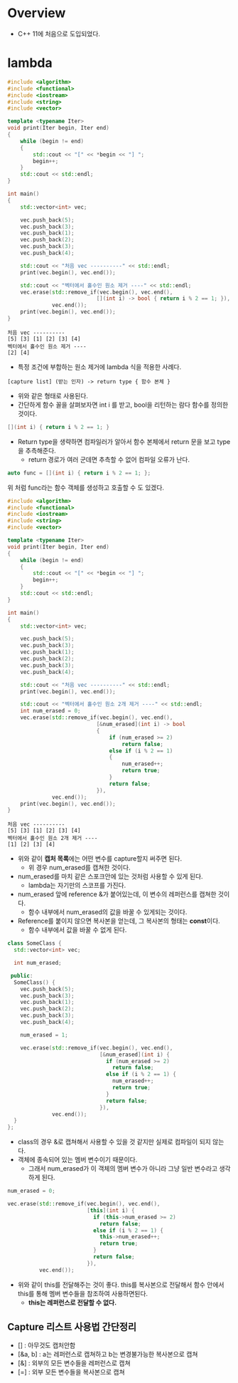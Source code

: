 # Overview
- C++ 11에 처음으로 도입되었다.

# lambda
```cpp
#include <algorithm>
#include <functional>
#include <iostream>
#include <string>
#include <vector>

template <typename Iter>
void print(Iter begin, Iter end)
{
    while (begin != end)
    {
        std::cout << "[" << *begin << "] ";
        begin++;
    }
    std::cout << std::endl;
}

int main()
{
    std::vector<int> vec;

    vec.push_back(5);
    vec.push_back(3);
    vec.push_back(1);
    vec.push_back(2);
    vec.push_back(3);
    vec.push_back(4);

    std::cout << "처음 vec ----------" << std::endl;
    print(vec.begin(), vec.end());

    std::cout << "벡터에서 홀수인 원소 제거 ----" << std::endl;
    vec.erase(std::remove_if(vec.begin(), vec.end(),
                            [](int i) -> bool { return i % 2 == 1; }),
              vec.end());
    print(vec.begin(), vec.end());
}
```

```
처음 vec ----------
[5] [3] [1] [2] [3] [4] 
벡터에서 홀수인 원소 제거 ----
[2] [4] 
```
- 특정 조건에 부합하는 원소 제거에 lambda 식을 적용한 사례다.

```
[capture list] (받는 인자) -> return type { 함수 본체 }
```
- 위와 같은 형태로 사용된다.
- 간단하게 함수 꼴을 살펴보자면 int i 를 받고, bool을 리턴하는 람다 함수를 정의한 것이다.

```cpp
[](int i) { return i % 2 == 1; }
```
- Return type을 생략하면 컴파일러가 알아서 함수 본체에서 return 문을 보고 type을 추측해준다.
  - return 경로가 여러 군데면 추측할 수 없어 컴파일 오류가 난다.

```cpp
auto func = [](int i) { return i % 2 == 1; };
```
위 처럼 func라는 함수 객체를 생성하고 호출할 수 도 있겠다.

```cpp
#include <algorithm>
#include <functional>
#include <iostream>
#include <string>
#include <vector>

template <typename Iter>
void print(Iter begin, Iter end)
{
    while (begin != end)
    {
        std::cout << "[" << *begin << "] ";
        begin++;
    }
    std::cout << std::endl;
}

int main()
{
    std::vector<int> vec;

    vec.push_back(5);
    vec.push_back(3);
    vec.push_back(1);
    vec.push_back(2);
    vec.push_back(3);
    vec.push_back(4);

    std::cout << "처음 vec ----------" << std::endl;
    print(vec.begin(), vec.end());

    std::cout << "벡터에서 홀수인 원소 2개 제거 ----" << std::endl;
    int num_erased = 0;
    vec.erase(std::remove_if(vec.begin(), vec.end(),
                            [&num_erased](int i) -> bool
                            {
                                if (num_erased >= 2)
                                    return false;
                                else if (i % 2 == 1)
                                {
                                    num_erased++;
                                    return true;
                                }
                                return false;
                            }),
              vec.end());
    print(vec.begin(), vec.end());
}
```

```
처음 vec ----------
[5] [3] [1] [2] [3] [4] 
벡터에서 홀수인 원소 2개 제거 ----
[1] [2] [3] [4] 
```
- 위와 같이 **캡처 목록**에는 어떤 변수를 capture할지 써주면 된다.
  - 위 경우 num_erased를 캡쳐한 것이다.
- num_erased를 마치 같은 스포크안에 있는 것처럼 사용할 수 있게 된다.
  - lambda는 자기만의 스코프를 가진다.
- num_erased 앞에 reference &가 붙어있는데, 이 변수의 레퍼런스를 캡쳐한 것이다.
  - 함수 내부에서 num_erased의 값을 바꿀 수 있게되는 것이다.
- Reference를 붙이지 않으면 복사본을 얻는데, 그 복사본의 형태는 **const**이다.
  - 함수 내부에서 값을 바꿀 수 없게 된다.

```cpp
class SomeClass {
  std::vector<int> vec;

  int num_erased;

 public:
  SomeClass() {
    vec.push_back(5);
    vec.push_back(3);
    vec.push_back(1);
    vec.push_back(2);
    vec.push_back(3);
    vec.push_back(4);

    num_erased = 1;

    vec.erase(std::remove_if(vec.begin(), vec.end(),
                             [&num_erased](int i) {
                               if (num_erased >= 2)
                                 return false;
                               else if (i % 2 == 1) {
                                 num_erased++;
                                 return true;
                               }
                               return false;
                             }),
              vec.end());
  }
};
```
- class의 경우 &로 캡쳐해서 사용할 수 있을 것 같지만 실제로 컴파일이 되지 않는다.
- 객체에 종속되어 있는 멤버 변수이기 때문이다.
  - 그래서 num_erased가 이 객체의 멤버 변수가 아니라 그냥 일반 변수라고 생각하게 된다.

```cpp
num_erased = 0;

vec.erase(std::remove_if(vec.begin(), vec.end(),
                         [this](int i) {
                           if (this->num_erased >= 2)
                             return false;
                           else if (i % 2 == 1) {
                             this->num_erased++;
                             return true;
                           }
                           return false;
                         }),
          vec.end());
```
- 위와 같이 this를 전달해주는 것이 좋다. this를 복사본으로 전달해서 함수 안에서 this를 통해 멤버 변수들을 참조하여 사용하면된다.
  - **this는 레퍼런스로 전달할 수 없다.**

## Capture 리스트 사용법 간단정리
- \[] : 아무것도 캡처안함
- \[&a, b] : a는 레퍼런스로 캡쳐하고 b는 변경불가능한 복사본으로 캡쳐
- \[&] : 외부의 모든 변수들을 레퍼런스로 캡쳐
- \[=] : 외부 모든 변수들을 복사본으로 캡쳐


